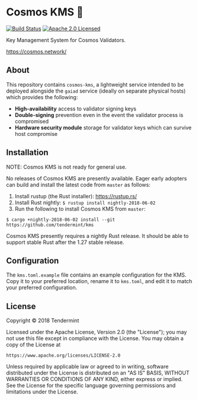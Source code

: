 # Cosmos KMS 🔐

[![Build Status][build-image]][build-link]
[![Apache 2.0 Licensed][license-image]][license-link]

[build-image]: https://circleci.com/gh/tendermint/kms.svg?style=shield
[build-link]: https://circleci.com/gh/tendermint/kms
[license-image]: https://img.shields.io/badge/license-Apache2.0-blue.svg
[license-link]: https://github.com/tendermint/kms/blob/master/LICENSE

Key Management System for Cosmos Validators.

https://cosmos.network/

## About

This repository contains `cosmos-kms`, a lightweight service intended to be deployed
alongside the `gaiad` service (ideally on separate physical hosts) which provides
the following:

* **High-availability** access to validator signing keys
* **Double-signing** prevention even in the event the validator process is compromised
* **Hardware security module** storage for validator keys which can survive host compromise

## Installation

NOTE: Cosmos KMS is not ready for general use.

No releases of Cosmos KMS are presently available. Eager early adopters can
build and install the latest code from `master` as follows:

1. Install rustup (the Rust installer): https://rustup.rs/
2. Install Rust nightly: `$ rustup install nightly-2018-06-02`
3. Run the following to install Cosmos KMS from `master`:

```
$ cargo +nightly-2018-06-02 install --git https://github.com/tendermint/kms
```

Cosmos KMS presently requires a nightly Rust release. It should be able to
support stable Rust after the 1.27 stable release.

## Configuration

The `kms.toml.example` file contains an example configuration for the KMS.
Copy it to your preferred location, rename it to `kms.toml`, and edit it
to match your preferred configuration.

## License

Copyright © 2018 Tendermint

Licensed under the Apache License, Version 2.0 (the "License");
you may not use this file except in compliance with the License.
You may obtain a copy of the License at

    https://www.apache.org/licenses/LICENSE-2.0

Unless required by applicable law or agreed to in writing, software
distributed under the License is distributed on an "AS IS" BASIS,
WITHOUT WARRANTIES OR CONDITIONS OF ANY KIND, either express or implied.
See the License for the specific language governing permissions and
limitations under the License.